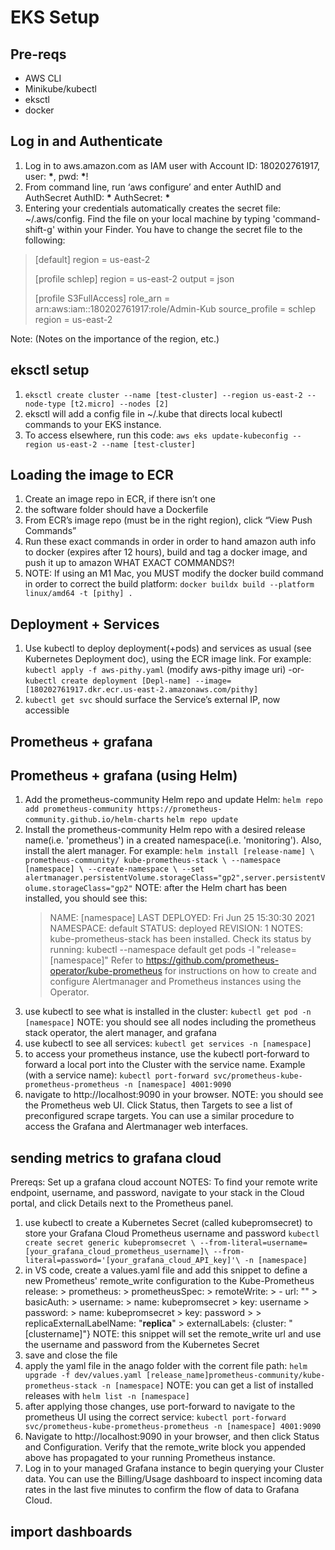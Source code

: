 # EKS Setup

## Pre-reqs

- AWS CLI
- Minikube/kubectl
- eksctl
- docker

## Log in and Authenticate

1. Log in to aws.amazon.com as IAM user with Account ID: 180202761917, user:
   **\***, pwd: **\***!
2. From command line, run ‘aws configure’ and enter AuthID and AuthSecret
   AuthID: **\*** AuthSecret: **\***
3. Entering your credentials automatically creates the secret file:
   ~/.aws/config. Find the file on your local machine by typing
   'command-shift-g' within your Finder. You have to change the secret file to
   the following:

> [default] region = us-east-2
>
> [profile schlep] region = us-east-2 output = json
>
> [profile S3FullAccess] role_arn = arn:aws:iam::180202761917:role/Admin-Kub
> source_profile = schlep region = us-east-2

Note: (Notes on the importance of the region, etc.)

## eksctl setup

1. `eksctl create cluster --name [test-cluster] --region us-east-2 --node-type [t2.micro] --nodes [2]`
2. eksctl will add a config file in ~/.kube that directs local kubectl commands
   to your EKS instance.
3. To access elsewhere, run this code:
   `aws eks update-kubeconfig --region us-east-2 --name [test-cluster]`

## Loading the image to ECR

1. Create an image repo in ECR, if there isn’t one
2. the software folder should have a Dockerfile
3. From ECR’s image repo (must be in the right region), click “View Push
   Commands”
4. Run these exact commands in order in order to hand amazon auth info to docker
   (expires after 12 hours), build and tag a docker image, and push it up to
   amazon WHAT EXACT COMMANDS?!
5. NOTE: If using an M1 Mac, you MUST modify the docker build command in order
   to correct the build platform:
   `docker buildx build --platform linux/amd64 -t [pithy] .`

## Deployment + Services

1. Use kubectl to deploy deployment(+pods) and services as usual (see Kubernetes
   Deployment doc), using the ECR image link. For example:
   `kubectl apply -f aws-pithy.yaml` (modify aws-pithy image uri) -or-
   `kubectl create deployment [Depl-name] --image=[180202761917.dkr.ecr.us-east-2.amazonaws.com/pithy]`
2. `kubectl get svc` should surface the Service’s external IP, now accessible

## Prometheus + grafana

## Prometheus + grafana (using Helm)

1. Add the prometheus-community Helm repo and update Helm:
   `helm repo add prometheus-community https://prometheus-community.github.io/helm-charts`
   `helm repo update`
2. Install the prometheus-community Helm repo with a desired release name(i.e.
   'prometheus') in a created namespace(i.e. 'monitoring'). Also, install the
   alert manager. For example:
   `helm install [release-name] \ prometheus-community/ kube-prometheus-stack \ --namespace [namespace] \ --create-namespace \ --set alertmanager.persistentVolume.storageClass="gp2",server.persistentVolume.storageClass="gp2"`
   NOTE: after the Helm chart has been installed, you should see this:
   > NAME: [namespace] LAST DEPLOYED: Fri Jun 25 15:30:30 2021 NAMESPACE:
   > default STATUS: deployed REVISION: 1 NOTES: kube-prometheus-stack has been
   > installed. Check its status by running: kubectl --namespace default get
   > pods -l "release=[namespace]" Refer to
   > https://github.com/prometheus-operator/kube-prometheus for instructions on
   > how to create and configure Alertmanager and Prometheus instances using the
   > Operator.
3. use kubectl to see what is installed in the cluster:
   `kubectl get pod -n [namespace]` NOTE: you should see all nodes including the
   prometheus stack operator, the alert manager, and grafana
4. use kubectl to see all services: `kubectl get services -n [namespace]`
5. to access your prometheus instance, use the kubectl port-forward to forward a
   local port into the Cluster with the service name. Example (with a service
   name):
   `kubectl port-forward svc/prometheus-kube-prometheus-prometheus -n [namespace] 4001:9090`
6. navigate to http://localhost:9090 in your browser. NOTE: you should see the
   Prometheus web UI. Click Status, then Targets to see a list of preconfigured
   scrape targets. You can use a similar procedure to access the Grafana and
   Alertmanager web interfaces.

## sending metrics to grafana cloud

Prereqs: Set up a grafana cloud account NOTES: To find your remote write
endpoint, username, and password, navigate to your stack in the Cloud portal,
and click Details next to the Prometheus panel.

1.  use kubectl to create a Kubernetes Secret (called kubepromsecret) to store
    your Grafana Cloud Prometheus username and password
    `kubectl create secret generic kubepromsecret \ --from-literal=username=[your_grafana_cloud_prometheus_username]\ --from-literal=password='[your_grafana_cloud_API_key]'\ -n [namespace]`
2.  in VS code, create a values.yaml file and add this snippet to define a new
    Prometheus' remote_write configuration to the Kube-Prometheus release: >
    prometheus: > prometheusSpec: > remoteWrite: > - url:
    "<Your Cloud Prometheus instance remote_write endpoint>" > basicAuth: >
    username: > name: kubepromsecret > key: username > password: > name:
    kubepromsecret > key: password > > replicaExternalLabelName: "**replica**" >
    externalLabels: {cluster: "[clustername]"} NOTE: this snippet will set the
    remote_write url and use the username and password from the Kubernetes
    Secret
3.  save and close the file
4.  apply the yaml file in the anago folder with the corrent file path:
    `helm upgrade -f dev/values.yaml [release_name]prometheus-community/kube-prometheus-stack -n [namespace]`
    NOTE: you can get a list of installed releases with
    `helm list -n [namespace]`
5.  after applying those changes, use port-forward to navigate to the prometheus
    UI using the correct service:
    `kubectl port-forward svc/prometheus-kube-prometheus-prometheus -n [namespace] 4001:9090`
6.  Navigate to http://localhost:9090 in your browser, and then click Status and
    Configuration. Verify that the remote_write block you appended above has
    propagated to your running Prometheus instance.
7.  Log in to your managed Grafana instance to begin querying your Cluster data.
    You can use the Billing/Usage dashboard to inspect incoming data rates in
    the last five minutes to confirm the flow of data to Grafana Cloud.

## import dashboards
